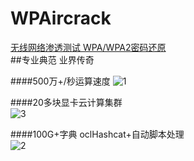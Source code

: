 # WPAircrack
[无线网络渗透测试 WPA/WPA2密码还原](http://item.taobao.com/item.htm?spm=2013.1.w4023-5851862152.4.4cV4MI&id=37813548390)  
##专业典范 业界传奇   

####500万+/秒运算速度 
![1](http://img3.douban.com/view/photo/large/public/p2247525933.jpg)  

 

####20多块显卡云计算集群   
![3](http://img4.douban.com/view/photo/photo/public/p2247525936.jpg)    



####100G+字典 oclHashcat+自动脚本处理   
![2](http://img4.douban.com/view/photo/large/public/p2247525937.jpg)    

